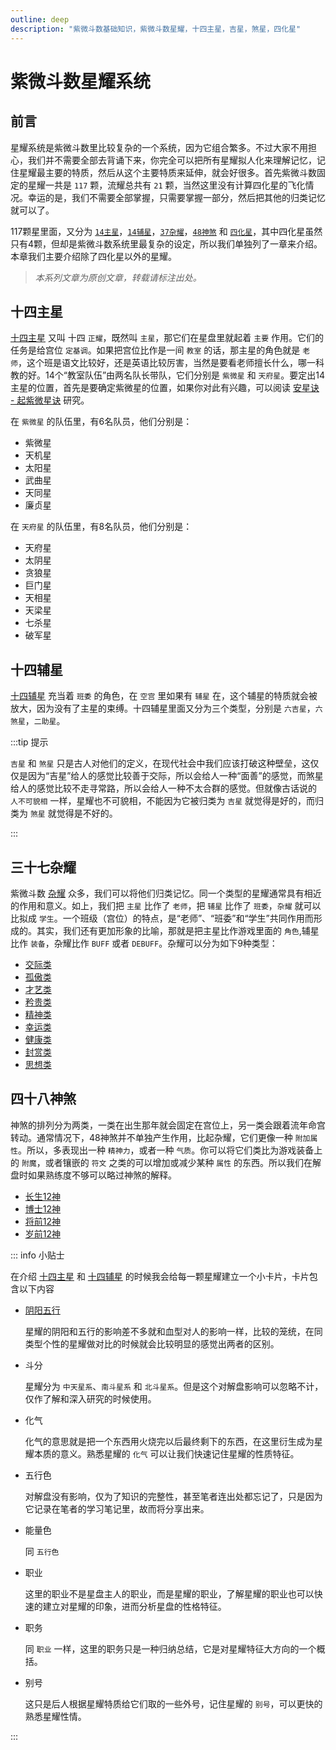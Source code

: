 ```yaml
---
outline: deep
description: "紫微斗数基础知识，紫微斗数星耀，十四主星，吉星，煞星，四化星"
---
```


# 紫微斗数星耀系统

## 前言

星耀系统是紫微斗数里比较复杂的一个系统，因为它组合繁多。不过大家不用担心，我们并不需要全部去背诵下来，你完全可以把所有星耀拟人化来理解记忆，记住星耀最主要的特质，然后从这个主要特质来延伸，就会好很多。首先紫微斗数固定的星耀一共是 `117` 颗，流耀总共有 `21` 颗，当然这里没有计算四化星的飞化情况。幸运的是，我们不需要全部掌握，只需要掌握一部分，然后把其他的归类记忆就可以了。

117颗星里面，又分为 [`14主星`](./major-star.md)，[`14辅星`](./minor-star.md)，[`37杂耀`](./adj-star.md)，[`48神煞`](./dec-star.md) 和 [`四化星`](./mutagen.md)，其中四化星虽然只有4颗，但却是紫微斗数系统里最复杂的设定，所以我们单独列了一章来介绍。本章我们主要介绍除了四化星以外的星耀。

>*本系列文章为原创文章，转载请标注出处。*

## 十四主星

[十四主星](./major-star.md) 又叫 十四 `正耀`，既然叫 `主星`，那它们在星盘里就起着 `主要` 作用。它们的任务是给宫位 `定基调`。如果把宫位比作是一间 `教室` 的话，那主星的角色就是 `老师`，这个班是语文比较好，还是英语比较厉害，当然是要看老师擅长什么，哪一科教的好。14个“教室队伍”由两名队长带队，它们分别是 `紫微星` 和 `天府星`。要定出14主星的位置，首先是要确定紫微星的位置，如果你对此有兴趣，可以阅读 [安星诀 - 起紫微星诀](./setup.md#8-起紫微星诀) 研究。

在 `紫微星` 的队伍里，有6名队员，他们分别是：

- 紫微星
- 天机星
- 太阳星
- 武曲星
- 天同星
- 廉贞星

在 `天府星` 的队伍里，有8名队员，他们分别是：

- 天府星
- 太阴星
- 贪狼星
- 巨门星
- 天相星
- 天梁星
- 七杀星
- 破军星

## 十四辅星

[十四辅星](./minor-star.md) 充当着 `班委` 的角色，在 `空宫` 里如果有 `辅星` 在，这个辅星的特质就会被放大，因为没有了主星的束缚。十四辅星里面又分为三个类型，分别是 `六吉星`，`六煞星`，`二助星`。

:::tip 提示

`吉星` 和 `煞星` 只是古人对他们的定义，在现代社会中我们应该打破这种壁垒，这仅仅是因为“吉星”给人的感觉比较善于交际，所以会给人一种“面善”的感觉，而煞星给人的感觉比较不走寻常路，所以会给人一种不太合群的感觉。但就像古话说的 `人不可貌相` 一样，星耀也不可貌相，不能因为它被归类为 `吉星` 就觉得是好的，而归类为 `煞星` 就觉得是不好的。

:::

## 三十七杂耀

紫微斗数 [杂耀](./adj-star.md) 众多，我们可以将他们归类记忆。同一个类型的星耀通常具有相近的作用和意义。如上，我们把 `主星` 比作了 `老师`，把 `辅星` 比作了 `班委`，`杂耀` 就可以比拟成 `学生`。一个班级（宫位）的特点，是“老师”、“班委”和“学生”共同作用而形成的。其实，我们还有更加形象的比喻，那就是把主星比作游戏里面的 `角色`,辅星比作 `装备`，杂耀比作 `BUFF` 或者 `DEBUFF`。杂耀可以分为如下9种类型：

- [交际类](./adj-star.md#交际类)
- [孤傲类](./adj-star.md#孤傲类)
- [才艺类](./adj-star.md#才艺类)
- [矜贵类](./adj-star.md#矜贵类)
- [精神类](./adj-star.md#精神类)
- [幸运类](./adj-star.md#幸运类)
- [健康类](./adj-star.md#健康类)
- [封赏类](./adj-star.md#封赏类)
- [思想类](./adj-star.md#思想类)

## 四十八神煞

神煞的排列分为两类，一类在出生那年就会固定在宫位上，另一类会跟着流年命宫转动。通常情况下，48神煞并不单独产生作用，比起杂耀，它们更像一种 `附加属性`。所以，多表现出一种 `精神力`，或者一种 `气质`。你可以将它们类比为游戏装备上的 `附魔`，或者镶嵌的 `符文` 之类的可以增加或减少某种 `属性` 的东西。所以我们在解盘时如果熟练度不够可以略过神煞的解释。

- [长生12神](./dec-star.md#长生12神)
- [博士12神](./dec-star.md#博士12神)
- [将前12神](./dec-star.md#将前12神)
- [岁前12神](./dec-star.md#岁前12神)

::: info 小贴士

在介绍 [十四主星](./major-star.md) 和 [十四辅星](./minor-star.md) 的时候我会给每一颗星耀建立一个小卡片，卡片包含以下内容

- [阴阳五行](./basis.md#阴阳五行)

  星耀的阴阳和五行的影响差不多就和血型对人的影响一样，比较的笼统，在同类型个性的星耀做对比的时候就会比较明显的感觉出两者的区别。

- 斗分

  星耀分为 `中天星系`、`南斗星系` 和 `北斗星系`。但是这个对解盘影响可以忽略不计，仅作了解和深入研究的时候使用。

- 化气

  化气的意思就是把一个东西用火烧完以后最终剩下的东西，在这里衍生成为星耀本质的意义。熟悉星耀的 `化气` 可以让我们快速记住星耀的性质特征。

- 五行色

  对解盘没有影响，仅为了知识的完整性，甚至笔者连出处都忘记了，只是因为它记录在笔者的学习笔记里，故而将分享出来。

- 能量色

  同 `五行色`

- 职业

  这里的职业不是星盘主人的职业，而是星耀的职业，了解星耀的职业也可以快速的建立对星耀的印象，进而分析星盘的性格特征。

- 职务

  同 `职业` 一样，这里的职务只是一种归纳总结，它是对星耀特征大方向的一个概括。

- 别号

  这只是后人根据星耀特质给它们取的一些外号，记住星耀的 `别号`，可以更快的熟悉星耀性情。

:::